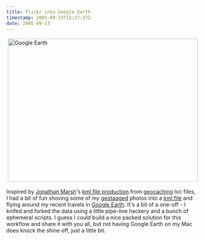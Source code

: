 ```yaml
---
title: Flickr into Google Earth
timestamp: 2005-09-13T15:27:37Z
date: 2005-09-13
---
```


<img src="http://blog.whatfettle.com/images/_32_43021404_47ff71b2e9.jpg" height="375" width="500" border="0" hspace="4" vspace="4" alt="Google Earth" /><p>Inspired by <span class="vcard"><a href="http://jonathanmarsh.net/" rel="met friend colleague" class="fn url">Jonathan Marsh</a></span>'s <a href="http://spaces.msn.com/members/auburnmarshes/Blog/cns!1pYfT3LzkL-w_fqWjbBi-0sw!302.entry">kml file production</a> from <a href="http://www.geocaching.com">geocaching</a> loc files, I had a bit of fun shoving some of my <a href="http://www.flickr.com/photos/psd/tags/geotagged">geotagged</a> photos into a <a href="http://whatfettle.com/2005/09/psd.kml">kml file</a> and flying around my recent travels in <a href="http://earth.google.com/">Google Earth</a>. It's a bit of a one-off - I knifed and forked the data using a little pipe-line hackery and a bunch of ephemeral scripts. I guess I could build a nice packed solution for this workflow and share it with you all, but not having Google Earth on my Mac does knock the shine off, just a little bit.
</p>